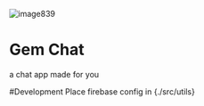 ![image839](https://user-images.githubusercontent.com/53819287/124318708-f5b48280-db70-11eb-8ab3-656dc1cb99e0.png)

# Gem Chat
 a chat app made for you


#Development
Place firebase config in {./src/utils}